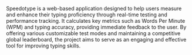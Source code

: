 Speedotype is a web-based application designed to help users measure and enhance their typing proficiency through real-time testing and performance tracking. It calculates key metrics such as Words Per Minute (WPM) and typing accuracy, providing immediate feedback to the user. By offering various customizable test modes and maintaining a competitive global leaderboard, the project aims to serve as an engaging and effective tool for improving typing skills.
